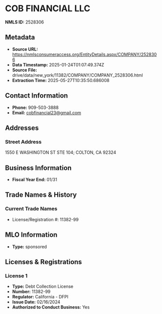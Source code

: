 # COB FINANCIAL LLC

**NMLS ID:** 2528306

## Metadata
- **Source URL:** https://nmlsconsumeraccess.org/EntityDetails.aspx/COMPANY/2528306
- **Data Timestamp:** 2025-01-24T01:07:49.374Z
- **Source File:** drive/data/new_york/11382/COMPANY/COMPANY_2528306.html
- **Extraction Time:** 2025-05-27T10:35:50.686008

## Contact Information
- **Phone:** 909-503-3888
- **Email:** cobfinancial23@gmail.com

## Addresses
### Street Address
1550 E WASHINGTON ST STE 104; COLTON, CA 92324

## Business Information
- **Fiscal Year End:** 01/31

## Trade Names & History
### Current Trade Names
- License/Registration #: 11382-99

## MLO Information
- **Type:** sponsored

## Licenses & Registrations

### License 1
- **Type:** Debt Collection License
- **Number:** 11382-99
- **Regulator:** California - DFPI
- **Issue Date:** 02/16/2024
- **Authorized to Conduct Business:** Yes
